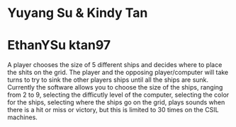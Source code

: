 # Yuyang Su & Kindy Tan
# EthanYSu ktan97
A player chooses the size of 5 different ships and decides where to place the shits on the grid. The player and the opposing player/computer will take turns to try to sink the other players ships until all the ships are sunk.
Currently the software allows you to choose the size of the ships, ranging from 2 to 9, selecting the difficutly level of the computer, selecting the color for the ships, selecting where the ships go on the grid, plays sounds when there is a hit or miss or victory, but this is limited to 30 times on the CSIL machines. 
